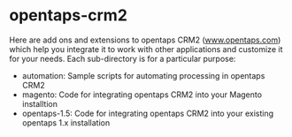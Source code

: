 opentaps-crm2
=============

Here are add ons and extensions to opentaps CRM2 (www.opentaps.com) which help you integrate it to work with other applications and customize it for your needs.
Each sub-directory is for a particular purpose:
 * automation: Sample scripts for automating processing in opentaps CRM2
 * magento: Code for integrating opentaps CRM2 into your Magento installtion
 * opentaps-1.5: Code for integrating opentaps CRM2 into your existing opentaps 1.x installation
